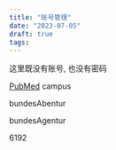 ```yaml
---
title: "账号管理"
date: "2023-07-05"
draft: true
tags:
---
```


这里既没有账号, 也没有密码

[PubMed](https://pubmed.ncbi.nlm.nih.gov/) campus

bundesAbentur

bundesAgentur

6192